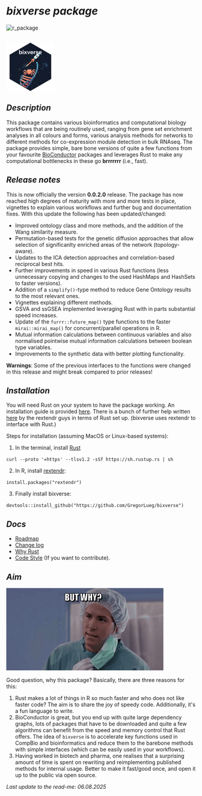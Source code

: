 # *bixverse package*

![r_package](https://img.shields.io/badge/R_package-0.0.2.1-orange) 

</br>

<img src="/misc/pics/bixverse_logo.png" width="128" height="128" alt="bixverse logo">

</br>

## *Description* 

This package contains various bioinformatics and computational biology workflows
that are being routinely used, ranging from gene set enrichment analyses in all
colours and forms, various analysis methods for networks to different methods
for co-expression module detection in bulk RNAseq. The package provides simple, 
bare bone versions of quite a few functions from your favourite 
[BioConductor](https://www.bioconductor.org/) packages and leverages Rust to 
make any computational bottlenecks in these go **brrrrrrr** (i.e., fast).

## *Release notes*

This is now officially the version **0.0.2.0** release. The package has now 
reached high degrees of maturity with more and more tests in place, vignettes 
to explain various workflows and further bug and documentation fixes. With this 
update the following has been updated/changed:

- Improved ontology class and more methods, and the addition of the Wang
similarity measure.
- Permutation-based tests for the genetic diffusion approaches that allow 
selection of significanlty enriched areas of the network (topology-aware).
- Updates to the ICA detection approaches and correlation-based reciprocal best
hits.
- Further improvements in speed in various Rust functions (less unnecessary
copying and changes to the used HashMaps and HashSets to faster versions).
- Addition of a `simplify()`-type method to reduce Gene Ontology results 
to the most relevant ones.
- Vignettes explaining different methods.
- GSVA and ssGSEA implemented leveraging Rust with in parts substantial speed
increases.
- Update of the `furrr::future_map()` type functions to the faster 
`mirai::mirai_map()` for concurrent/parallel operations in R.
- Mutual information calculations between continuous variables and also 
normalised pointwise mutual information calculations between boolean type
variables.
- Improvements to the synthetic data with better plotting functionality.

**Warnings**: Some of the previous interfaces to the functions were changed
in this release and might break compared to prior releases!

## *Installation*

You will need Rust on your system to have the package working. An installation
guide is provided [here](https://www.rust-lang.org/tools/install). There is a 
bunch of further help written [here](https://extendr.github.io/rextendr/index.html)
by the rextendr guys in terms of Rust set up. (bixverse uses rextendr to 
interface with Rust.)

Steps for installation (assuming MacOS or Linux-based systems): 

1. In the terminal, install [Rust](https://www.rust-lang.org/tools/install) 

```
curl --proto '=https' --tlsv1.2 -sSf https://sh.rustup.rs | sh
```
   
2. In R, install [rextendr](https://extendr.github.io/rextendr/index.html):

```
install.packages("rextendr")
```

3. Finally install bixverse:

```
devtools::install_github("https://github.com/GregorLueg/bixverse")
```

## *Docs*

- [Roadmap](/docs/roadmap.md)
- [Change log](/docs/change_log.md)
- [Why Rust](/docs/why_rust.md)
- [Code Style](/docs/code_style.md) (If you want to contribute).

## *Aim*

<img src="/misc/pics/but_why.png" width="418" height="218" alt="but why">

Good question, why this package? Basically, there are three reasons for this:
1. Rust makes a lot of things in R so much faster and who does not like faster
code? The aim is to share the joy of speedy code. Additionally, it's a fun 
language to write.
2. BioConductor is great, but you end up with quite large dependency graphs, 
lots of packages that have to be downloaded and quite a few algorithms can 
benefit from the speed and memory control that Rust offers. The idea of 
`bixverse` is to accelerate key functions used in CompBio and bioinformatics and
reduce them to the barebone methods with simple interfaces (which can be
easily used in your workflows).
3. Having worked in biotech and pharma, one realises that a surprising amount
of time is spent on rewriting and reimplementing published methods for internal
usage. Better to make it fast/good once, and open it up to the public via open 
source.

*Last update to the read-me: 06.08.2025*
